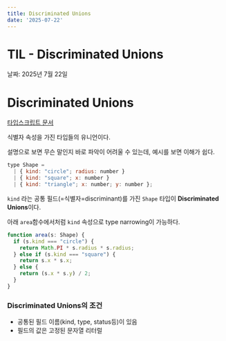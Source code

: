 ```yaml
---
title: Discriminated Unions
date: '2025-07-22'
---
```

# TIL - Discriminated Unions

날짜: 2025년 7월 22일

# **Discriminated Unions**

[타입스크립트 문서](https://www.typescriptlang.org/docs/handbook/typescript-in-5-minutes-func.html#discriminated-unions)

식별자 속성을 가진 타입들의 유니언이다.

설명으로 보면 무슨 말인지 바로 파악이 어려울 수 있는데, 예시를 보면 이해가 쉽다.

```jsx
type Shape =
  | { kind: "circle"; radius: number }
  | { kind: "square"; x: number }
  | { kind: "triangle"; x: number; y: number };
```

`kind` 라는 공통 필드(=식별자=discriminant)를 가진 `Shape` 타입이 **Discriminated Unions**이다.

아래 `area`함수에서처럼 `kind` 속성으로 type narrowing이 가능하다.

```jsx
function area(s: Shape) {
  if (s.kind === "circle") {
    return Math.PI * s.radius * s.radius;
  } else if (s.kind === "square") {
    return s.x * s.x;
  } else {
    return (s.x * s.y) / 2;
  }
}
```

### **Discriminated Unions의 조건**

- 공통된 필드 이름(kind, type, status등)이 있음
- 필드의 값은 고정된 문자열 리터럴
